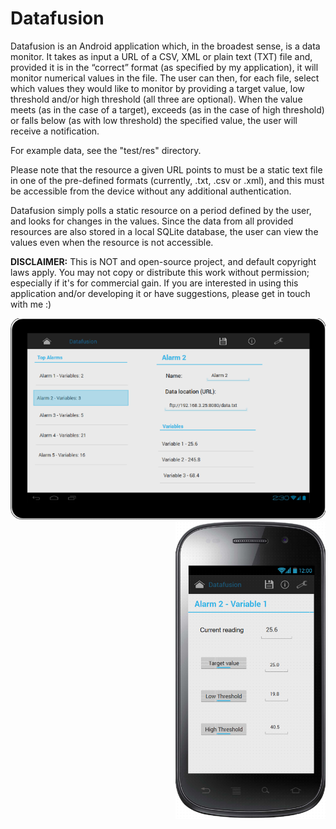 # Datafusion

Datafusion is an Android application which, in the broadest sense, is a data monitor. It takes as input a URL of a CSV, XML or plain text (TXT) file and, provided it is in the “correct” format (as specified by my application), it will monitor numerical values in the file. The user can then, for each file, select which values they would like to monitor by providing a target value, low threshold and/or high threshold (all three are optional). When the value meets (as in the case of a target), exceeds (as in the case of high threshold) or falls below (as with low threshold) the specified value, the user will receive a notification.

For example data, see the "test/res" directory.

Please note that the resource a given URL points to must be a static text file in one of the pre-defined formats (currently, .txt, .csv or .xml), and this must be accessible from the device without any additional authentication.

Datafusion simply polls a static resource on a period defined by the user, and looks for changes in the values. Since the data from all provided resources are also stored in a local SQLite database, the user can view the values even when the resource is not accessible.

**DISCLAIMER:** This is NOT and open-source project, and default copyright laws apply. You may not copy or distribute this work without permission; especially if it's for commercial gain. If you are interested in using this application and/or developing it or have suggestions, please get in touch with me :)

<div>
  <div style="float:left;">
    <img src="prototype/Tablet.png">
  </div>
  <div style="float:right;">
    <img src="prototype/DataMapActivity.png" width="240" height="476">
  </div>
</div>
